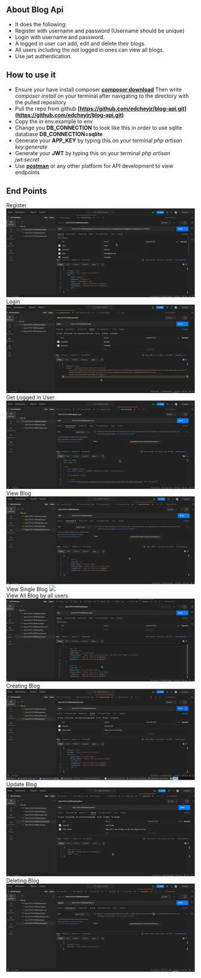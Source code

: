 

## About Blog Api

- It does the following:
 - Register with username and password (Username should be unique)
 - Login with username and password.
 - A logged in user can add, edit and delete their blogs.
 - All users including the not logged in ones can view all blogs.
 - Use jwt authentication.

## How to use it
- Ensure your have install composer **[composer download](https://getcomposer.org/download/)** Then write *composer install* on your terminal after navigating to the directory with the pulled repository
- Pull the repo from github **[https://github.com/edcheyjr/blog-api.git](https://github.com/edcheyjr/blog-api.git)**
 - Copy the in env.example to env
 - Change you **DB_CONNECTION** to look like this in order to use sqlite database **DB_CONNECTION=sqlite**
 - Generate your **APP_KEY** by typing this on your terminal *php artisan key:generate*
 - Generate your **JWT** by typing this on your terminal *php artisan jwt:secret*
 - Use **[postman](https://web.postman.co/)** or any other platform for API development to view endpoints


## End Points

Register
    <img src="/img/register.png">
Login  
    <img src="/img/login.png">
Get Logged In User
    <img src="/img/getting_user.png">    
View Blog
    <img src="/img/viewing_the_blogs.png">
View Single Blog
    <img src="/img/view_blog">    
View All Blog by all users
    <img src="/img/all_view.png">
Creating Blog
    <img src="/img/creating_blog.png">
Update Blog   
    <img src="/img/updating_blog.png">
Deleting Blog
    <img src="/img/deleting_a_blog.png">    

    


